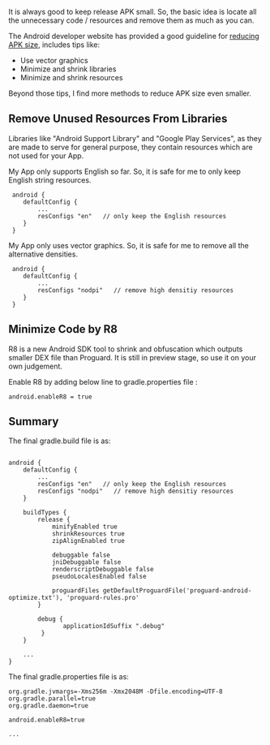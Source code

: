It is always good to keep release APK small. 
So, the basic idea is locate all the unnecessary code / resources and remove them as much as you can.

The Android developer website has provided a good guideline for [reducing APK size](https://developer.android.com/topic/performance/reduce-apk-size), includes tips like:

- Use vector graphics
- Minimize and shrink libraries
- Minimize and shrink resources 

Beyond those tips, I find more methods to reduce APK size even smaller.

## Remove Unused Resources From Libraries
Libraries like "Android Support Library" and "Google Play Services", 
as they are made to serve for general purpose, they contain resources which are not used for your App.

My App only supports English so far. 
So, it is safe for me to only keep English string resources.

```
 android {
    defaultConfig {
        ...
        resConfigs "en"   // only keep the English resources
    }
 }
```

My App only uses vector graphics.
So, it is safe for me to remove all the alternative densities.

```
 android {
    defaultConfig {
        ...
        resConfigs "nodpi"   // remove high densitiy resources
    }
 }
```

## Minimize Code by R8
R8 is a new Android SDK tool to shrink and obfuscation which outputs smaller DEX file than Proguard.
It is still in preview stage, so use it on your own judgement.

Enable R8 by adding below line to gradle.properties file : 

```
android.enableR8 = true
```

## Summary
The final gradle.build file is as:

```

android {
    defaultConfig {
        ...
        resConfigs "en"   // only keep the English resources
        resConfigs "nodpi"   // remove high densitiy resources
    }
    
    buildTypes {
        release {
            minifyEnabled true
            shrinkResources true
            zipAlignEnabled true
            
            debuggable false
            jniDebuggable false
            renderscriptDebuggable false
            pseudoLocalesEnabled false
            
            proguardFiles getDefaultProguardFile('proguard-android-optimize.txt'), 'proguard-rules.pro'
        }
       
        debug {
               applicationIdSuffix ".debug"
         }
    }
    
    ...
}

```
The final gradle.properties file is as:
```
org.gradle.jvmargs=-Xms256m -Xmx2048M -Dfile.encoding=UTF-8
org.gradle.parallel=true
org.gradle.daemon=true

android.enableR8=true

...
```
<!--eof-->